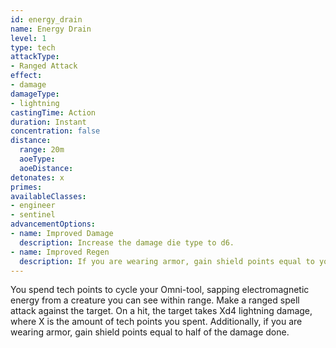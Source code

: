 ```yaml
---
id: energy_drain
name: Energy Drain
level: 1
type: tech
attackType:
- Ranged Attack
effect:
- damage
damageType:
- lightning
castingTime: Action
duration: Instant
concentration: false
distance:
  range: 20m
  aoeType: 
  aoeDistance: 
detonates: x
primes: 
availableClasses:
- engineer
- sentinel
advancementOptions:
- name: Improved Damage
  description: Increase the damage die type to d6.
- name: Improved Regen
  description: If you are wearing armor, gain shield points equal to your damage roll.
---
```

You spend tech points to cycle your Omni-tool, sapping electromagnetic energy from a creature you can see within range. Make a ranged spell attack against the target. On a hit, the target takes Xd4 lightning damage, where X is the amount of tech points you spent. Additionally, if you are wearing armor, gain shield points equal to half of the damage done.